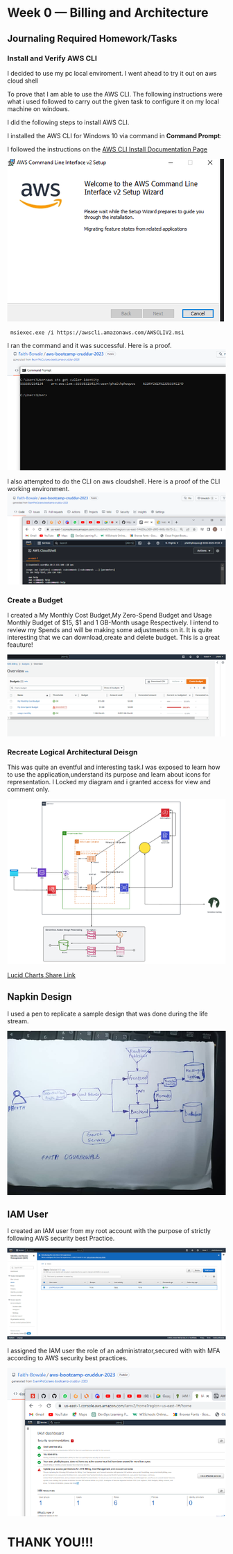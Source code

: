 # Week 0 — Billing and Architecture

## Journaling Required Homework/Tasks

### Install and Verify AWS CLI 

I decided to use my pc local enviroment.
I went ahead to try it out on aws cloud shell

To prove that I am able to use the AWS CLI.
The following instructions were what i used followed to carry out the given task to
configure it on my local machine on windows.

I did the following steps to install AWS CLI.

I installed the AWS CLI for Windows 10 via command in **Command Prompt**:

I followed the instructions on the [AWS CLI Install Documentation Page](https://docs.aws.amazon.com/cli/latest/userguide/getting-started-install.html)

![Installing AWS CLI](assets/aws_cli_1.png)

```
 msiexec.exe /i https://awscli.amazonaws.com/AWSCLIV2.msi
```

I ran the command and it was successful.
Here is a proof.
![Proof of working CLI](assets/aws_cli_2.png)

I also attempted to do the CLI on aws cloudshell.
Here is a proof of the CLI working environment.
![proof of Cloud shell](assets/week%200-cloud-shell.png)



### Create a Budget

I created a My Monthly Cost Budget,My Zero-Spend Budget and Usage Monthly Budget of $15, $1 and 1 GB-Month usage Respectively.
I intend to review my Spends and will be making some adjustments on it.
It is quite interesting that we can download,create and delete budget.
This is a great feauture!

![An image of Budget Alarm I Created](assets/week-0-budget.png) 

### Recreate Logical Architectural Deisgn

This was quite an eventful and interesting task.I was exposed to learn how to use the application,understand its purpose and learn about icons for representation.
I Locked my diagram and i granted access for view and comment only.

![Cruddur Logical Design](assets/Cruddur-Conceptual-Diagram.png)

[Lucid Charts Share Link](https://lucid.app/lucidchart/7e2acd25-21c7-4da7-a617-5b9f29b926c9/edit?viewport_loc=-1191%2C-516%2C3570%2C1461%2C0_0&invitationId=inv_97c5ce57-580f-4a62-aaec-3a9e6423f05a)

## Napkin Design ##

I used a pen to replicate a sample design that was done during the life stream.

![proof of Napkin Design](assets/Napkin-.jpeg)

## IAM User ##
I created an IAM user from my root account with the purpose of strictly following AWS security best Practice.

![proof of IAM Admin User](assets/IAM-user.png)

I assigned the IAM user the role of an administrator,secured with with MFA according to AWS security best practices.

![proof of IAM security best practice](assets/IAM-security-best-practice%20.png)

# THANK YOU!!!
